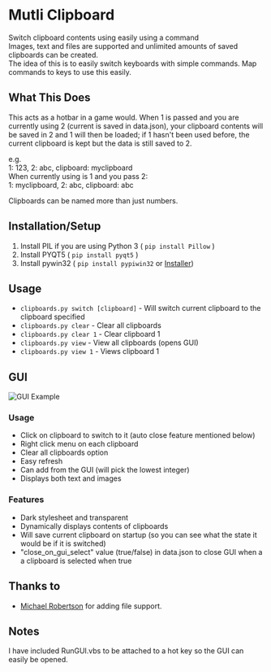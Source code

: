 # Mutli Clipboard
Switch clipboard contents using easily using a command<br />
Images, text and files are supported and unlimited amounts of saved clipboards can be created.<br />
The idea of this is to easily switch keyboards with simple commands. Map commands to keys to use this easily.

## What This Does
This acts as a hotbar in a game would. When 1 is passed and you are currently using 2 (current is saved in data.json), your clipboard contents will be saved in 2 and 1 will then be loaded; if 1 hasn't been used before, the current clipboard is kept but the data is still saved to 2.

e.g.<br />
1: 123, 2: abc, clipboard: myclipboard<br />
When currently using is 1 and you pass 2:<br />
1: myclipboard, 2: abc, clipboard: abc

Clipboards can be named more than just numbers.

## Installation/Setup
1. Install PIL if you are using Python 3 ( `pip install Pillow` )
2. Install PYQT5 ( `pip install pyqt5` )
3. Install pywin32 ( `pip install pypiwin32` or [Installer](https://sourceforge.net/projects/pywin32/files/pywin32/))

## Usage
* `clipboards.py switch [clipboard]` - Will switch current clipboard to the clipboard specified
* `clipboards.py clear` - Clear all clipboards
* `clipboards.py clear 1` - Clear clipboard 1
* `clipboards.py view` - View all clipboards (opens GUI)
* `clipboards.py view 1` - Views clipboard 1

## GUI

![GUI Example](https://raw.githubusercontent.com/brentvollebregt/mutli-clipboard/master/images/GUI_Example.jpg "GUI Example")

### Usage
* Click on clipboard to switch to it (auto close feature mentioned below)
* Right click menu on each clipboard
* Clear all clipboards option
* Easy refresh
* Can add from the GUI (will pick the lowest integer)
* Displays both text and images

### Features
* Dark stylesheet and transparent
* Dynamically displays contents of clipboards
* Will save current clipboard on startup (so you can see what the state it would be if it is switched)
* "close_on_gui_select" value (true/false) in data.json to close GUI when a a clipboard is selected when true

## Thanks to
* [Michael Robertson](https://github.com/MBRobertson) for adding file support.

## Notes
I have included RunGUI.vbs to be attached to a hot key so the GUI can easily be opened.
